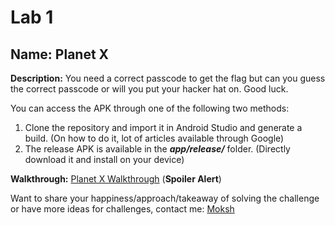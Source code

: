 # Lab 1

## Name: Planet X

**Description:**  You need a correct passcode to get the flag but can you guess the correct passcode or will you put your hacker hat on. Good luck.

You can access the APK through one of the following two methods:
1. Clone the repository and import it in Android Studio and generate a build. (On how to do it, lot of articles available through Google)
2. The release APK is available in the ***app/release/*** folder. (Directly download it and install on your device)

**Walkthrough:** [Planet X Walkthrough](https://medium.com/@saurabh_jain_/planet-x-android-application-based-ctf-challenge-walkthrough-778547aac015) (**Spoiler Alert**)

Want to share your happiness/approach/takeaway of solving the challenge or have more ideas for challenges, contact me: [Moksh](https://www.linkedin.com/in/moksh-makhija/)
